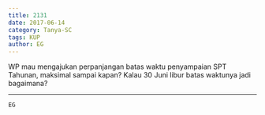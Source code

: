```yaml
---
title: 2131
date: 2017-06-14
category: Tanya-SC
tags: KUP
author: EG
---
```


WP mau mengajukan perpanjangan batas waktu penyampaian SPT Tahunan, maksimal sampai kapan? Kalau 30 Juni libur batas waktunya jadi bagaimana?

---



`EG`
